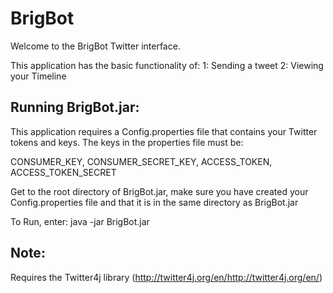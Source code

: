 # BrigBot

Welcome to the BrigBot Twitter interface. 

This application has the basic functionality of:
1: Sending a tweet
2: Viewing your Timeline

## Running BrigBot.jar:

This application requires a Config.properties file that contains your Twitter tokens and keys. The keys in the properties file must be: 

CONSUMER_KEY, CONSUMER_SECRET_KEY, ACCESS_TOKEN, ACCESS_TOKEN_SECRET

Get to the root directory of BrigBot.jar, make sure you have created your Config.properties file and that it is in the same directory as BrigBot.jar

To Run, enter:
java -jar BrigBot.jar

## Note:

Requires the Twitter4j library (http://twitter4j.org/en/http://twitter4j.org/en/)
